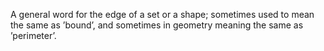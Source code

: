 A general word for the edge of a set or a shape; sometimes used to mean
the same as ’bound’, and sometimes in geometry meaning the same as
’perimeter’.
